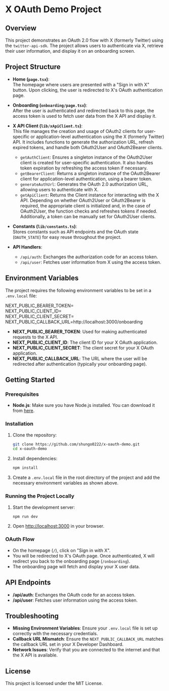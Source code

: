 # X OAuth Demo Project

## Overview

This project demonstrates an OAuth 2.0 flow with X (formerly Twitter) using the `twitter-api-sdk`. The project allows users to authenticate via X, retrieve their user information, and display it on an onboarding screen.

## Project Structure

- **Home (`page.tsx`)**:  
  The homepage where users are presented with a "Sign in with X" button. Upon clicking, the user is redirected to X's OAuth authentication page.

- **Onboarding (`onboarding/page.tsx`)**:  
  After the user is authenticated and redirected back to this page, the access token is used to fetch user data from the X API and display it.

- **X API Client (`lib/xApiClient.ts`)**:  
  This file manages the creation and usage of OAuth2 clients for user-specific or application-level authentication using the X (formerly Twitter) API. It includes functions to generate the authorization URL, refresh expired tokens, and handle both OAuth2User and OAuth2Bearer clients.  
  - `getAuthClient`: Ensures a singleton instance of the OAuth2User client is created for user-specific authentication. It also handles token expiration by refreshing the access token if necessary.  
  - `getBearerClient`: Returns a singleton instance of the OAuth2Bearer client for application-level authentication, using a bearer token.
  - `generateAuthUrl`: Generates the OAuth 2.0 authorization URL, allowing users to authenticate with X.  
  - `getApiClient`: Returns the Client instance for interacting with the X API. Depending on whether OAuth2User or OAuth2Bearer is required, the appropriate client is initialized and, in the case of OAuth2User, the function checks and refreshes tokens if needed. Additionally, a token can be manually set for OAuth2User clients.  

- **Constants (`lib/constants.ts`)**:  
  Stores constants such as API endpoints and the OAuth state (`OAUTH_STATE`) for easy reuse throughout the project.

- **API Handlers**:  
  - `/api/auth`: Exchanges the authorization code for an access token.
  - `/api/user`: Fetches user information from X using the access token.

## Environment Variables

The project requires the following environment variables to be set in a `.env.local` file:

NEXT_PUBLIC_BEARER_TOKEN=  
NEXT_PUBLIC_CLIENT_ID=  
NEXT_PUBLIC_CLIENT_SECRET=  
NEXT_PUBLIC_CALLBACK_URL=http://localhost:3000/onboarding  

- **NEXT_PUBLIC_BEARER_TOKEN**: Used for making authenticated requests to the X API.
- **NEXT_PUBLIC_CLIENT_ID**: The client ID for your X OAuth application.
- **NEXT_PUBLIC_CLIENT_SECRET**: The client secret for your X OAuth application.
- **NEXT_PUBLIC_CALLBACK_URL**: The URL where the user will be redirected after authentication (typically your onboarding page).

## Getting Started

### Prerequisites

- **Node.js**: Make sure you have Node.js installed. You can download it from [here](https://nodejs.org/).

### Installation

1. Clone the repository:

   ```bash
   git clone https://github.com/shungo0222/x-oauth-demo.git
   cd x-oauth-demo
   ```

2. Install dependencies:

   ```bash
   npm install
   ```

3. Create a `.env.local` file in the root directory of the project and add the necessary environment variables as shown above.

### Running the Project Locally

1. Start the development server:

   ```bash
   npm run dev
   ```

2. Open [http://localhost:3000](http://localhost:3000) in your browser.

### OAuth Flow

- On the homepage (`/`), click on "Sign in with X". 
- You will be redirected to X's OAuth page. Once authenticated, X will redirect you back to the onboarding page (`/onboarding`).
- The onboarding page will fetch and display your X user data.

## API Endpoints

- **/api/auth**: Exchanges the OAuth code for an access token.
- **/api/user**: Fetches user information using the access token.

## Troubleshooting

- **Missing Environment Variables**: Ensure your `.env.local` file is set up correctly with the necessary credentials.
- **Callback URL Mismatch**: Ensure the `NEXT_PUBLIC_CALLBACK_URL` matches the callback URL set in your X Developer Dashboard.
- **Network Issues**: Verify that you are connected to the internet and that the X API is available.

## License

This project is licensed under the MIT License.
